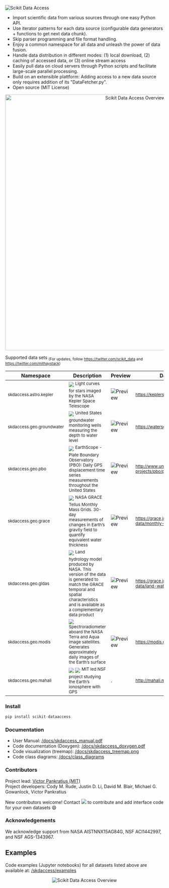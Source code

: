 <p align="left">
  <img alt="Scikit Data Access" src="https://github.com/MITHaystack/scikit-dataaccess/blob/master/skdaccess/docs/images/skdaccess_logo360x100.png"/>
</p>

- Import scientific data from various sources through one easy Python API.
- Use iterator patterns for each data source (configurable data generators + functions to get next data chunk).
- Skip parser programming and file format handling.
- Enjoy a common namespace for all data and unleash the power of data fusion.
- Handle data distribution in different modes: (1) local download, (2) caching of accessed data, or (3) online stream access
- Easily pull data on cloud servers through Python scripts and facilitate large-scale parallel processing.
- Build on an extensible plattform: Adding access to a new data source only requires addition of its "DataFetcher.py".   
- Open source (MIT License)

<p align="center">
  <img alt="Scikit Data Access Overview" src="https://github.com/MITHaystack/scikit-dataaccess/blob/master/skdaccess/docs/images/skdaccess_overviewdiag.png" width="810"/>
</p>

Supported data sets <sub>(For updates, follow https://twitter.com/scikit_data and https://twitter.com/mithaystack)</sub>


| Namespace  | Description | Preview | Data Source |
| ------------- | ------------- |------------- |------------- |
| <sup> skdaccess.astro.kepler</sup>   | <img src="https://github.com/MITHaystack/scikit-dataaccess/blob/master/skdaccess/docs/images/icon_datasource_logo_nasa.png" /> <sup> Light curves for stars imaged by the NASA Kepler Space Telescope</sup>   | <img alt="Preview" src="https://github.com/MITHaystack/scikit-dataaccess/blob/master/skdaccess/docs/images/icon_skdaccess.astro.kepler.png"/>| <sup> https://keplerscience.arc.nasa.gov </sup> |
|<sup> skdaccess.geo.groundwater </sup> | <img src="https://github.com/MITHaystack/scikit-dataaccess/blob/master/skdaccess/docs/images/icon_datasource_logo_usgs.png" /> <sup> United States groundwater monitoring wells measuring the depth to water level </sup> | <img alt="Preview" src="https://github.com/MITHaystack/scikit-dataaccess/blob/master/skdaccess/docs/images/icon_skdaccess.geo.groundwater.png"/>|<sup> https://waterservices.usgs.gov </sup> |
| <sup> skdaccess.geo.pbo </sup> | <img src="https://github.com/MITHaystack/scikit-dataaccess/blob/master/skdaccess/docs/images/icon_datasource_logo_unavco.png" /> <sup> EarthScope - Plate Boundary Observatory (PBO): Daily GPS displacement time series measurements throughout the United States </sup> | <img alt="Preview" src="https://github.com/MITHaystack/scikit-dataaccess/blob/master/skdaccess/docs/images/icon_skdaccess.geo.pbo.png"/>|<sup> http://www.unavco.org/projects/major-projects/pbo/pbo.html</sup> |
|<sup> skdaccess.geo.grace </sup> | <img src="https://github.com/MITHaystack/scikit-dataaccess/blob/master/skdaccess/docs/images/icon_datasource_logo_nasa.png" /> <sup> NASA GRACE Tellus Monthly Mass Grids. 30-day measurements of changes in Earth’s gravity field to quantify equivalent water thickness </sup> | <img alt="Preview" src="https://github.com/MITHaystack/scikit-dataaccess/blob/master/skdaccess/docs/images/icon_skdaccess.geo.grace.png"/>|<sup> https://grace.jpl.nasa.gov/data/get-data/monthly-mass-grids-land </sup> |
| <sup> skdaccess.geo.gldas </sup>  | <img src="https://github.com/MITHaystack/scikit-dataaccess/blob/master/skdaccess/docs/images/icon_datasource_logo_nasa.png" /> <sup> Land hydrology model produced by NASA. This version of the data is generated to match the GRACE temporal and spatial characteristics and is available as a complementary data product </sup> | <img alt="Preview" src="https://github.com/MITHaystack/scikit-dataaccess/blob/master/skdaccess/docs/images/icon_skdaccess.geo.gldas.png"/>|<sup> https://grace.jpl.nasa.gov/data/get-data/land-water-content </sup> |
| <sup> skdaccess.geo.modis </sup> | <img src="https://github.com/MITHaystack/scikit-dataaccess/blob/master/skdaccess/docs/images/icon_datasource_logo_nasa.png" /> <sup> Spectroradiometer aboard the NASA Terra and Aqua image satellites. Generates approximately daily images of the Earth’s surface </sup> | <img alt="Preview" src="https://github.com/MITHaystack/scikit-dataaccess/blob/master/skdaccess/docs/images/icon_skdaccess.geo.modis.png"/>|<sup> https://modis.gsfc.nasa.gov </sup> |
| <sup> skdaccess.geo.mahali </sup> | <img src="https://github.com/MITHaystack/scikit-dataaccess/blob/master/skdaccess/docs/images/icon_datasource_logo_mit.png" /> <img src="https://github.com/MITHaystack/scikit-dataaccess/blob/master/skdaccess/docs/images/icon_datasource_logo_nsf.png" /> <sup> MIT led NSF project studying the Earth’s ionosphere with GPS </sup> | .|<sup> http://mahali.mit.edu </sup> |



### Install
```python
pip install scikit-dataaccess
```

### Documentation

- User Manual: [/docs/skdaccess_manual.pdf](https://github.com/MITHaystack/scikit-dataaccess/blob/master/skdaccess/docs/skdaccess_manual.pdf)<br>
- Code documentation (Doxygen): [/docs/skdaccess_doxygen.pdf](https://github.com/MITHaystack/scikit-dataaccess/blob/master/skdaccess/docs/skdaccess_doxygen.pdf)
- Code visualization (treemap): [/docs/skdaccess_treemap.png](https://github.com/MITHaystack/scikit-dataaccess/blob/master/skdaccess/docs/skdaccess_treemap.png)
- Code class diagrams: [/docs/class_diagrams](https://github.com/MITHaystack/scikit-dataaccess/tree/master/skdaccess/docs/class_diagrams)


### Contributors

Project lead: [Victor Pankratius (MIT)](http://www.victorpankratius.com)<br>
Project developers: Cody M. Rude, Justin D. Li, David M. Blair, Michael G. Gowanlock, Victor Pankratius

New contributors welcome! Contact <img src="https://github.com/MITHaystack/scikit-dataaccess/blob/master/skdaccess/docs/images/skdaccess_cont.png" /> to contribute and add interface code for your own datasets :smile:

  
### Acknowledgements

We acknowledge support from NASA AISTNNX15AG84G, NSF ACI1442997, and NSF AGS-1343967.

## Examples

Code examples (Jupyter notebooks) for all datasets listed above are available at: [/skdaccess/examples](https://github.com/MITHaystack/scikit-dataaccess/tree/master/skdaccess/examples)

<p align="center">
  <img alt="Scikit Data Access Overview" src="https://github.com/MITHaystack/scikit-dataaccess/blob/master/skdaccess/docs/images/skdaccess-quickexamples-combined.png"/>
</p>
